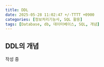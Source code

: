 ```yaml
---
title: DDL
date: 2025-05-28 11:02:47 +/-TTTT +0900
categories: [정보처리기능사, SQL 활용]
tags: [Database, db, 데이터베이스, SQL, 개념]
---
```


## DDL의 개념
작성 중